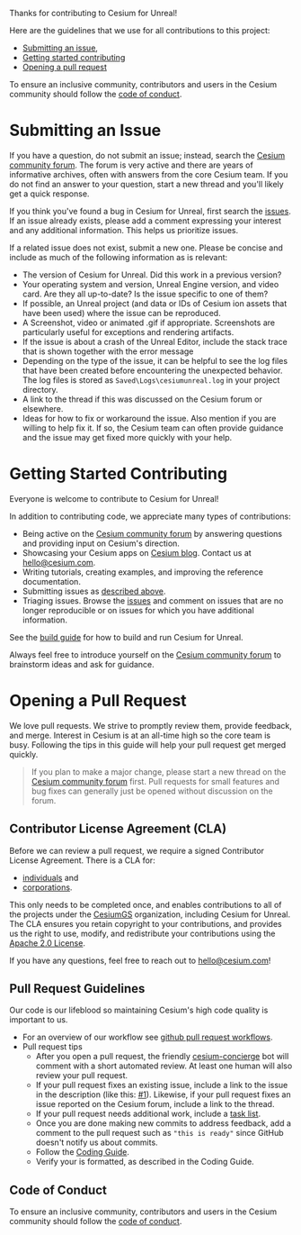 Thanks for contributing to Cesium for Unreal!

Here are the guidelines that we use for all contributions to this project:

- [Submitting an issue](#submitting-an-issue),
- [Getting started contributing](#getting-started-contributing)
- [Opening a pull request](#opening-a-pull-request)

To ensure an inclusive community, contributors and users in the Cesium community should follow the [code of conduct](./CODE_OF_CONDUCT.md).


# Submitting an Issue

If you have a question, do not submit an issue; instead, search the [Cesium community forum](https://community.cesium.com/). The forum is very active and there are years of informative archives, often with answers from the core Cesium team. If you do not find an answer to your question, start a new thread and you'll likely get a quick response.

If you think you've found a bug in Cesium for Unreal, first search the [issues](https://github.com/CesiumGS/cesium-unreal/issues). If an issue already exists, please add a comment expressing your interest and any additional information. This helps us prioritize issues.

If a related issue does not exist, submit a new one. Please be concise and include as much of the following information as is relevant:

- The version of Cesium for Unreal. Did this work in a previous version?
- Your operating system and version, Unreal Engine version, and video card. Are they all up-to-date? Is the issue specific to one of them?
- If possible, an Unreal project (and data or IDs of Cesium ion assets that have been used) where the issue can be reproduced.
- A Screenshot, video or animated .gif if appropriate. Screenshots are particularly useful for exceptions and rendering artifacts.
- If the issue is about a crash of the Unreal Editor, include the stack trace that is shown together with the error message
- Depending on the type of the issue, it can be helpful to see the log files that have been created before encountering the unexpected behavior. The log files is stored as `Saved\Logs\cesiumunreal.log` in your project directory.
- A link to the thread if this was discussed on the Cesium forum or elsewhere.
- Ideas for how to fix or workaround the issue. Also mention if you are willing to help fix it. If so, the Cesium team can often provide guidance and the issue may get fixed more quickly with your help.


# Getting Started Contributing

Everyone is welcome to contribute to Cesium for Unreal!

In addition to contributing code, we appreciate many types of contributions:

- Being active on the [Cesium community forum](https://community.cesium.com/) by answering questions and providing input on Cesium's direction.
- Showcasing your Cesium apps on [Cesium blog](https://cesium.com/blog/categories/userstories/). Contact us at hello@cesium.com.
- Writing tutorials, creating examples, and improving the reference documentation.
- Submitting issues as [described above](#submitting-an-issue).
- Triaging issues. Browse the [issues](https://github.com/CesiumGS/cesium-unreal/issues) and comment on issues that are no longer reproducible or on issues for which you have additional information.

See the [build guide](https://github.com/CesiumGS/cesium-unreal#computer-developing-with-unreal-engine) for how to build and run Cesium for Unreal.

Always feel free to introduce yourself on the [Cesium community forum](https://community.cesium.com/) to brainstorm ideas and ask for guidance.


# Opening a Pull Request

We love pull requests. We strive to promptly review them, provide feedback, and merge. Interest in Cesium is at an all-time high so the core team is busy. Following the tips in this guide will help your pull request get merged quickly.

> If you plan to make a major change, please start a new thread on the [Cesium community forum](https://community.cesium.com/) first. Pull requests for small features and bug fixes can generally just be opened without discussion on the forum.


## Contributor License Agreement (CLA)

Before we can review a pull request, we require a signed Contributor License Agreement. There is a CLA for:

- [individuals](https://docs.google.com/forms/d/e/1FAIpQLScU-yvQdcdjCFHkNXwdNeEXx5Qhu45QXuWX_uF5qiLGFSEwlA/viewform) and
- [corporations](https://docs.google.com/forms/d/e/1FAIpQLSeYEaWlBl1tQEiegfHMuqnH9VxyfgXGyIw13C2sN7Fj3J3GVA/viewform).

This only needs to be completed once, and enables contributions to all of the projects under the [CesiumGS](https://github.com/CesiumGS) organization, including Cesium for Unreal. The CLA ensures you retain copyright to your contributions, and provides us the right to use, modify, and redistribute your contributions using the [Apache 2.0 License](LICENSE).

If you have any questions, feel free to reach out to [hello@cesium.com](mailto:hello@cesium)!


## Pull Request Guidelines

Our code is our lifeblood so maintaining Cesium's high code quality is important to us.

- For an overview of our workflow see [github pull request workflows](https://cesium.com/blog/2013/10/08/github-pull-request-workflows/).
- Pull request tips
  - After you open a pull request, the friendly [cesium-concierge](https://github.com/CesiumGS/cesium-concierge) bot will comment with a short automated review. At least one human will also review your pull request.
  - If your pull request fixes an existing issue, include a link to the issue in the description (like this: [#1](https://github.com/CesiumGS/cesium-unreal/issues/1)). Likewise, if your pull request fixes an issue reported on the Cesium forum, include a link to the thread.
  - If your pull request needs additional work, include a [task list](https://github.com/blog/1375%0A-task-lists-in-gfm-issues-pulls-comments).
  - Once you are done making new commits to address feedback, add a comment to the pull request such as `"this is ready"` since GitHub doesn't notify us about commits.
  - Follow the [Coding Guide](https://github.com/CesiumGS/cesium-native/blob/main/doc/style-guide.md).
  - Verify your is formatted, as described in the Coding Guide. 


## Code of Conduct

To ensure an inclusive community, contributors and users in the Cesium community should follow the [code of conduct](./CODE_OF_CONDUCT.md).

